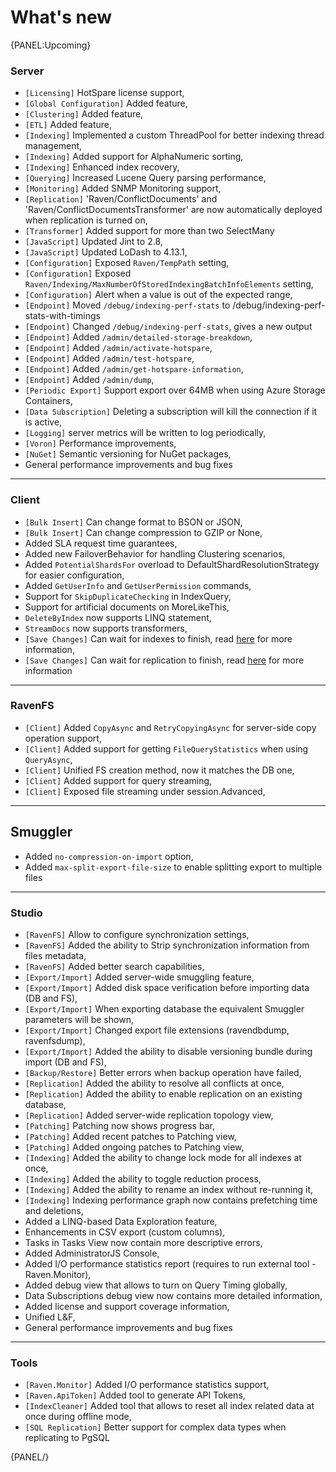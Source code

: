 # What's new

{PANEL:Upcoming}

### Server

- `[Licensing]` HotSpare license support,
- `[Global Configuration]` Added feature,
- `[Clustering]` Added feature,
- `[ETL]` Added feature,
- `[Indexing]` Implemented a custom ThreadPool for better indexing thread management,
- `[Indexing]` Added support for AlphaNumeric sorting,
- `[Indexing]` Enhanced index recovery,
- `[Querying]` Increased Lucene Query parsing performance,
- `[Monitoring]` Added SNMP Monitoring support,
- `[Replication]` 'Raven/ConflictDocuments' and 'Raven/ConflictDocumentsTransformer' are now automatically deployed when replication is turned on,
- `[Transformer]` Added support for more than two SelectMany
- `[JavaScript]` Updated Jint to 2.8,
- `[JavaScript]` Updated LoDash to 4.13.1,
- `[Configuration]` Exposed `Raven/TempPath` setting,
- `[Configuration]` Exposed `Raven/Indexing/MaxNumberOfStoredIndexingBatchInfoElements` setting,
- `[Configuration]` Alert when a value is out of the expected range,
- `[Endpoint]` Moved `/debug/indexing-perf-stats` to /debug/indexing-perf-stats-with-timings
- `[Endpoint]` Changed `/debug/indexing-perf-stats`, gives a new output
- `[Endpoint]` Added `/admin/detailed-storage-breakdown`,
- `[Endpoint]` Added `/admin/activate-hotspare`,
- `[Endpoint]` Added `/admin/test-hotspare`,
- `[Endpoint]` Added `/admin/get-hotspare-information`,
- `[Endpoint]` Added `/admin/dump`,
- `[Periodic Export]` Support export over 64MB when using Azure Storage Containers,
- `[Data Subscription]` Deleting a subscription will kill the connection if it is active,
- `[Logging]` server metrics will be written to log periodically,
- `[Voron]` Performance improvements,
- `[NuGet]` Semantic versioning for NuGet packages,
- General performance improvements and bug fixes

<hr />

### Client

- `[Bulk Insert]` Can change format to BSON or JSON,
- `[Bulk Insert]` Can change compression to GZIP or None,
- Added SLA request time guarantees,
- Added new FailoverBehavior for handling Clustering scenarios,
- Added `PotentialShardsFor` overload to DefaultShardResolutionStrategy for easier configuration,
- Added `GetUserInfo` and `GetUserPermission` commands,
- Support for `SkipDuplicateChecking` in IndexQuery,
- Support for artificial documents on MoreLikeThis,
- `DeleteByIndex` now supports LINQ statement,
- `StreamDocs` now supports transformers,
- `[Save Changes]` Can wait for indexes to finish, read [here](../client-api/session/saving-changes) for more information,
- `[Save Changes]` Can wait for replication to finish, read [here](../server/scaling-out/replication/write-assurance) for more information

<hr />

### RavenFS

- `[Client]` Added `CopyAsync` and `RetryCopyingAsync` for server-side copy operation support,
- `[Client]` Added support for getting `FileQueryStatistics` when using `QueryAsync`,
- `[Client]` Unified FS creation method, now it matches the DB one,
- `[Client]` Added support for query streaming,
- `[Client]` Exposed file streaming under session.Advanced,

<hr />

## Smuggler

- Added `no-compression-on-import` option,
- Added `max-split-export-file-size` to enable splitting export to multiple files

<hr />

### Studio

- `[RavenFS]` Allow to configure synchronization settings,
- `[RavenFS]` Added the ability to Strip synchronization information from files metadata,
- `[RavenFS]` Added better search capabilities,
- `[Export/Import]` Added server-wide smuggling feature,
- `[Export/Import]` Added disk space verification before importing data (DB and FS),
- `[Export/Import]` When exporting database the equivalent Smuggler parameters will be shown,
- `[Export/Import]` Changed export file extensions (ravendbdump, ravenfsdump),
- `[Export/Import]` Added the ability to disable versioning bundle during import (DB and FS),
- `[Backup/Restore]` Better errors when backup operation have failed,
- `[Replication]` Added the ability to resolve all conflicts at once,
- `[Replication]` Added the ability to enable replication on an existing database,
- `[Replication]` Added server-wide replication topology view,
- `[Patching]` Patching now shows progress bar,
- `[Patching]` Added recent patches to Patching view,
- `[Patching]` Added ongoing patches to Patching view,
- `[Indexing]` Added the ability to change lock mode for all indexes at once,
- `[Indexing]` Added the ability to toggle reduction process,
- `[Indexing]` Added the ability to rename an index without re-running it,
- `[Indexing]` Indexing performance graph now contains prefetching time and deletions,
- Added a LINQ-based Data Exploration feature,
- Enhancements in CSV export (custom columns),
- Tasks in Tasks View now contain more descriptive errors,
- Added AdministratorJS Console,
- Added I/O performance statistics report (requires to run external tool - Raven.Monitor),
- Added debug view that allows to turn on Query Timing globally,
- Data Subscriptions debug view now contains more detailed information,
- Added license and support coverage information,
- Unified L&F,
- General performance improvements and bug fixes

<hr />

### Tools

- `[Raven.Monitor]` Added I/O performance statistics support,
- `[Raven.ApiToken]` Added tool to generate API Tokens,
- `[IndexCleaner]` Added tool that allows to reset all index related data at once during offline mode,
- `[SQL Replication]` Better support for complex data types when replicating to PgSQL

{PANEL/}

